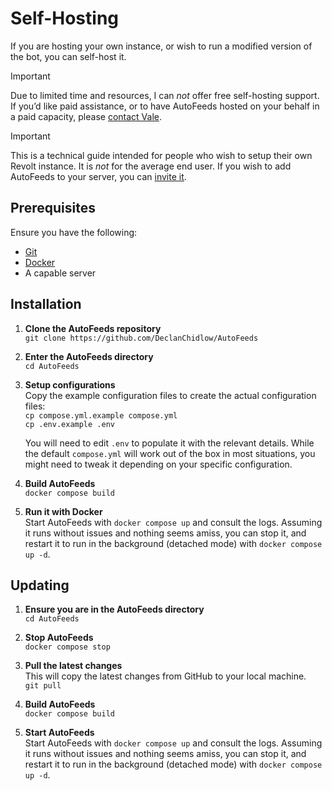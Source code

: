 # Self-Hosting

If you are hosting your own instance, or wish to run a modified version of the bot, you can self-host it.

> [!IMPORTANT]
> Due to limited time and resources, I can _not_ offer free self-hosting support. If you’d like paid assistance, or to have AutoFeeds hosted on your behalf in a paid capacity, please [contact Vale](https://vale.rocks/contact).

> [!IMPORTANT]
> This is a technical guide intended for people who wish to setup their own Revolt instance.
> It is _not_ for the average end user. If you wish to add AutoFeeds to your server, you can [invite it]().

## Prerequisites

Ensure you have the following:

- [Git](https://git-scm.com)
- [Docker](https://www.docker.com)
- A capable server

## Installation

1.  **Clone the AutoFeeds repository** \
    `git clone https://github.com/DeclanChidlow/AutoFeeds`

2.  **Enter the AutoFeeds directory** \
    `cd AutoFeeds`

3.  **Setup configurations** \
    Copy the example configuration files to create the actual configuration files: \
    `cp compose.yml.example compose.yml` \
    `cp .env.example .env`

    You will need to edit `.env` to populate it with the relevant details. While the default `compose.yml` will work out of the box in most situations, you might need to tweak it depending on your specific configuration.

4.  **Build AutoFeeds** \
    `docker compose build`

5.  **Run it with Docker** \
    Start AutoFeeds with `docker compose up` and consult the logs. Assuming it runs without issues and nothing seems amiss, you can stop it, and restart it to run in the background (detached mode) with `docker compose up -d`.

## Updating

1. **Ensure you are in the AutoFeeds directory** \
   `cd AutoFeeds`

2. **Stop AutoFeeds** \
   `docker compose stop`

3. **Pull the latest changes** \
   This will copy the latest changes from GitHub to your local machine. \
   `git pull`

4. **Build AutoFeeds** \
   `docker compose build`

5. **Start AutoFeeds** \
   Start AutoFeeds with `docker compose up` and consult the logs. Assuming it runs without issues and nothing seems amiss, you can stop it, and restart it to run in the background (detached mode) with `docker compose up -d`.

